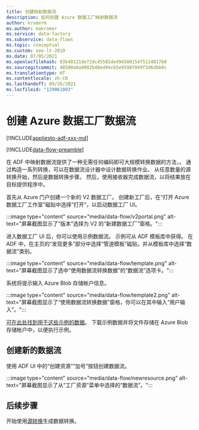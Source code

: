 ```yaml
---
title: 创建映射数据流
description: 如何创建 Azure 数据工厂映射数据流
author: kromerm
ms.author: makromer
ms.service: data-factory
ms.subservice: data-flows
ms.topic: conceptual
ms.custom: seo-lt-2019
ms.date: 07/05/2021
ms.openlocfilehash: 83b40121de72dc45582ded94580154f5124817b0
ms.sourcegitcommit: 48500a6a9002b48ed94c65e9598f049f3d6db60c
ms.translationtype: HT
ms.contentlocale: zh-CN
ms.lasthandoff: 09/26/2021
ms.locfileid: "129061003"
---
```

# <a name="create-azure-data-factory-data-flow"></a>创建 Azure 数据工厂数据流

[!INCLUDE[appliesto-adf-xxx-md](includes/appliesto-adf-xxx-md.md)]

[!INCLUDE[data-flow-preamble](includes/data-flow-preamble.md)]

在 ADF 中映射数据流提供了一种无需任何编码即可大规模转换数据的方法，。 通过构造一系列转换，可以在数据流设计器中设计数据转换作业。 从任意数量的源转换开始，然后是数据转换步骤。 然后，使用接收器完成数据流，以将结果放在目标提供程序中。

首先从 Azure 门户创建一个新的 V2 数据工厂。 创建新工厂后，在“打开 Azure 数据工厂工作室”磁贴中选择“打开”，以启动数据工厂 UI。

:::image type="content" source="media/data-flow/v2portal.png" alt-text="屏幕截图显示了“版本”选择为 V2 的“新建数据工厂”窗格。":::

进入数据工厂 UI 后，你可以使用示例数据流。 示例可从 ADF 模板库中获得。 在 ADF 中，在主页的“发现更多”部分中选择“管道模板”磁贴，并从模板库中选择“数据流”类别。

:::image type="content" source="media/data-flow/template.png" alt-text="屏幕截图显示了选中“使用数据流转换数据”的“数据流”选项卡。":::

系统将提示输入 Azure Blob 存储帐户信息。

:::image type="content" source="media/data-flow/template2.png" alt-text="屏幕截图显示了“使用数据流转换数据”窗格，你可以在其中输入“用户输入”。":::

[可在此处找到用于这些示例的数据](https://github.com/kromerm/adfdataflowdocs/tree/master/sampledata)。 下载示例数据并将文件存储在 Azure Blob 存储帐户中，以便执行示例。

## <a name="create-new-data-flow"></a>创建新的数据流

使用 ADF UI 中的“创建资源”“加号”按钮创建数据流。

:::image type="content" source="media/data-flow/newresource.png" alt-text="屏幕截图显示了从“工厂资源”菜单中选择的“数据流”。":::

## <a name="next-steps"></a>后续步骤

开始使用[源转换](data-flow-source.md)生成数据转换。
